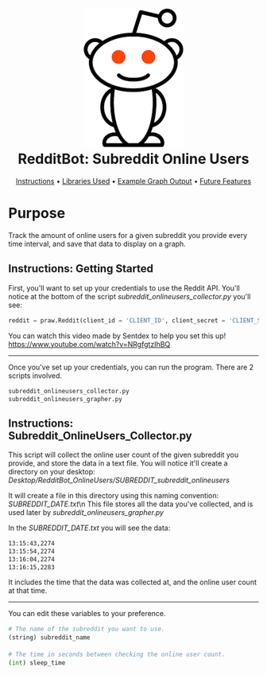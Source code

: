 <h1 align="center">
  <br>
  <img src="https://raw.githubusercontent.com/tinyqubit/RedditBot_OnlineUsers/master/Images/Reddit_Logo.png" alt="Reddit" width="200">
  </br>
  RedditBot: Subreddit Online Users
  <br>
</h1>

<p align="center">
  <a href="#instructions">Instructions</a> •
  <a href="#libraries-used">Libraries Used</a> •
  <a href="#example-graph-output">Example Graph Output</a> •
  <a href="#future-features">Future Features</a>
</p>

# Purpose
Track the amount of online users for a given subreddit you provide every time interval, and save that data to display on a graph.

## Instructions: Getting Started
First, you'll want to set up your credentials to use the Reddit API. You'll notice at the bottom of the script *subreddit_onlineusers_collector.py* you'll see:
```python
reddit = praw.Reddit(client_id = 'CLIENT_ID', client_secret = 'CLIENT_SECRET', username = 'USERNAME', password = 'PASSWORD', user_agent = 'USER_AGENT')
```
You can watch this video made by Sentdex to help you set this up!
https://www.youtube.com/watch?v=NRgfgtzIhBQ

<hr>

Once you've set up your credentials, you can run the program.
There are 2 scripts involved.
```
subreddit_onlineusers_collector.py
subreddit_onlineusers_grapher.py
```

## Instructions: Subreddit_OnlineUsers_Collector.py
This script will collect the online user count of the given subreddit you provide, and store the data in a text file. You will notice it'll create a directory on your desktop:
*Desktop/RedditBot_OnlineUsers/SUBREDDIT_subreddit_onlineusers*

It will create a file in this directory using this naming convention: *SUBREDDIT_DATE.txt*\n
This file stores all the data you've collected, and is used later by *subreddit_onlineusers_grapher.py*

In the *SUBREDDIT_DATE.txt* you will see the data:
```
13:15:43,2274
13:15:54,2274
13:16:04,2274
13:16:15,2283
```
It includes the time that the data was collected at, and the online user count at that time.

<hr>

You can edit these variables to your preference.
```python
# The name of the subreddit you want to use.
(string) subreddit_name

# The time in seconds between checking the online user count.
(int) sleep_time
```


